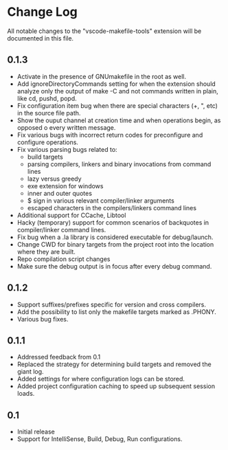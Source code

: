 # Change Log

All notable changes to the "vscode-makefile-tools" extension will be documented in this file.

## 0.1.3
- Activate in the presence of GNUmakefile in the root as well.
- Add ignoreDirectoryCommands setting for when the extension should analyze only the output of make -C
  and not commands written in plain, like cd, pushd, popd.
- Fix configuration item bug when there are special characters (+, ", etc) in the source file path.
- Show the ouput channel at creation time and when operations begin, as opposed o every written message.
- Fix various bugs with incorrect return codes for preconfigure and configure operations.
- Fix various parsing bugs related to: 
    - build targets
    - parsing compilers, linkers and binary invocations from command lines
    - lazy versus greedy
    - exe extension for windows
    - inner and outer quotes
    - $ sign in various relevant compiler/linker arguments
    - escaped characters in the compilers/linkers command lines
- Additional support for CCache, Libtool
- Hacky (temporary) support for common scenarios of backquotes in compiler/linker command lines.
- Fix bug when a .la library is considered executable for debug/launch.
- Change CWD for binary targets from the project root into the location where they are built.
- Repo compilation script changes
- Make sure the debug output is in focus after every debug command.

## 0.1.2
- Support suffixes/prefixes specific for version and cross compilers.
- Add the possibility to list only the makefile targets marked as .PHONY.
- Various bug fixes.

## 0.1.1

- Addressed feedback from 0.1
- Replaced the strategy for determining build targets and removed the giant log.
- Added settings for where configuration logs can be stored.
- Added project configuration caching to speed up subsequent session loads.

## 0.1

- Initial release
- Support for IntelliSense, Build, Debug, Run configurations.